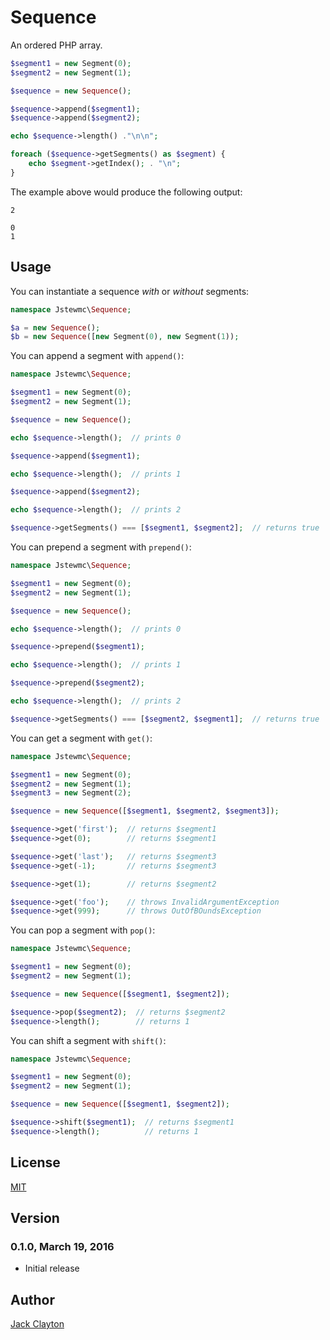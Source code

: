 # Sequence
An ordered PHP array.

```php
$segment1 = new Segment(0);
$segment2 = new Segment(1);

$sequence = new Sequence();

$sequence->append($segment1);
$sequence->append($segment2);

echo $sequence->length() ."\n\n";

foreach ($sequence->getSegments() as $segment) {
    echo $segment->getIndex(); . "\n";
}
```

The example above would produce the following output:

```
2

0
1
```

## Usage

You can instantiate a sequence _with_ or _without_ segments:

```php
namespace Jstewmc\Sequence;

$a = new Sequence();
$b = new Sequence([new Segment(0), new Segment(1));
```

You can append a segment with `append()`:

```php
namespace Jstewmc\Sequence;

$segment1 = new Segment(0);
$segment2 = new Segment(1);

$sequence = new Sequence();

echo $sequence->length();  // prints 0

$sequence->append($segment1);

echo $sequence->length();  // prints 1

$sequence->append($segment2);

echo $sequence->length();  // prints 2

$sequence->getSegments() === [$segment1, $segment2];  // returns true
```

You can prepend a segment with `prepend()`:

```php
namespace Jstewmc\Sequence;

$segment1 = new Segment(0);
$segment2 = new Segment(1);

$sequence = new Sequence();

echo $sequence->length();  // prints 0

$sequence->prepend($segment1);

echo $sequence->length();  // prints 1

$sequence->prepend($segment2);

echo $sequence->length();  // prints 2

$sequence->getSegments() === [$segment2, $segment1];  // returns true
```

You can get a segment with `get()`:

```php
namespace Jstewmc\Sequence;

$segment1 = new Segment(0);
$segment2 = new Segment(1);
$segment3 = new Segment(2);

$sequence = new Sequence([$segment1, $segment2, $segment3]);

$sequence->get('first');  // returns $segment1
$sequence->get(0);        // returns $segment1

$sequence->get('last');   // returns $segment3
$sequence->get(-1);       // returns $segment3

$sequence->get(1);        // returns $segment2

$sequence->get('foo');    // throws InvalidArgumentException
$sequence->get(999);      // throws OutOfBOundsException

```

You can pop a segment with `pop()`:

```php
namespace Jstewmc\Sequence;

$segment1 = new Segment(0);
$segment2 = new Segment(1);

$sequence = new Sequence([$segment1, $segment2]);

$sequence->pop($segment2);  // returns $segment2
$sequence->length();        // returns 1
```

You can shift a segment with `shift()`:

```php
namespace Jstewmc\Sequence;

$segment1 = new Segment(0);
$segment2 = new Segment(1);

$sequence = new Sequence([$segment1, $segment2]);

$sequence->shift($segment1);  // returns $segment1
$sequence->length();          // returns 1
```

## License

[MIT](https://github.com/jstewmc/sequence/blob/master/LICENSE)


## Version 

### 0.1.0, March 19, 2016

* Initial release


## Author

[Jack Clayton](mailto:clayjs0@gmail.com)

